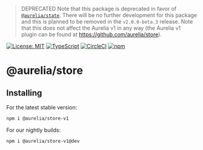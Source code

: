 > DEPRECATED
> Note that this package is deprecated in favor of [`@aurelia/state`](https://www.npmjs.com/package/@aurelia/state).
> There will be no further development for this package and this is planned to be removed in the `v2.0.0-beta.3` release.
> Note that this does not affect the Aurelia v1 in any way (the Aurelia v1 plugin can be found at https://github.com/aurelia/store).

[![License: MIT](https://img.shields.io/badge/License-MIT-yellow.svg)](https://opensource.org/licenses/MIT)
[![TypeScript](https://img.shields.io/badge/%3C%2F%3E-TypeScript-%230074c1.svg)](http://www.typescriptlang.org/)
[![CircleCI](https://circleci.com/gh/aurelia/aurelia.svg?style=shield)](https://circleci.com/gh/aurelia/aurelia)
[![npm](https://img.shields.io/npm/v/@aurelia/store.svg?maxAge=3600)](https://www.npmjs.com/package/@aurelia/store)
# @aurelia/store

## Installing

For the latest stable version:

```bash
npm i @aurelia/store-v1
```

For our nightly builds:

```bash
npm i @aurelia/store-v1@dev
```
